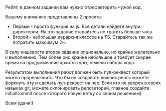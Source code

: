 Ребят, в данном задании вам нужно отрефакторить чужой код.

Вашему вниманию представлены 2 проекта:

- Первый - просто функция на js. Все детали найдете внутри директории.
На это задание старайтесь не тратить больше часа.
- Второй - небольшая иерархия классов на TS. Старайтесь так же потратить максимум 2ч.

В силу нишевости второе задание опционально, но крайне желательно к выполнению. 
Тем более оно крайне небольшое и требует скорее время на продумывание архитектуры, нежели набора кода.

Результатом выполнения работ должен быть пул-реквест который можно проревьювить. 
Что бы не создавать лишних репок можете форкнуть эту и сделать пул-реквест на нее. Если кто не уверен в своих навыках git, 
можете склонировать репозиторий, главное создайте initialCommit после которого новую ветку со своим решением)

Всем удачи!)
